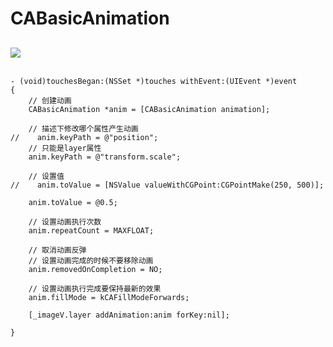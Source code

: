 # CABasicAnimation

![](file:///Users/apple/Desktop/Library/LibrarypPictures/Snip20160612_22.png)
---

```objc

- (void)touchesBegan:(NSSet *)touches withEvent:(UIEvent *)event
{
    // 创建动画
    CABasicAnimation *anim = [CABasicAnimation animation];

    // 描述下修改哪个属性产生动画
//    anim.keyPath = @"position";
    // 只能是layer属性
    anim.keyPath = @"transform.scale";

    // 设置值
//    anim.toValue = [NSValue valueWithCGPoint:CGPointMake(250, 500)];

    anim.toValue = @0.5;

    // 设置动画执行次数
    anim.repeatCount = MAXFLOAT;

    // 取消动画反弹
    // 设置动画完成的时候不要移除动画
    anim.removedOnCompletion = NO;

    // 设置动画执行完成要保持最新的效果
    anim.fillMode = kCAFillModeForwards;

    [_imageV.layer addAnimation:anim forKey:nil];

}

```

